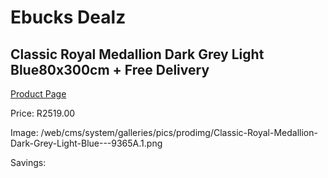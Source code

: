 
# Ebucks Dealz
## Classic Royal Medallion Dark Grey Light Blue80x300cm + Free Delivery
[Product Page](https://www.ebucks.com/web/shop/productSelected.do?prodId=1210600270&catId=1209942441)

Price: R2519.00

Image: /web/cms/system/galleries/pics/prodimg/Classic-Royal-Medallion-Dark-Grey-Light-Blue---9365A.1.png

Savings: 


	